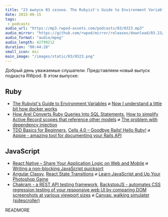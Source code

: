 ```yaml
---
title: "23 выпуск 03 сезона. The Rubyist's Guide to Environment Variables, Cells 4.0, Angular Classy, Chakram, BackstopJS и прочее"
date: 2015-06-15
tags:
 - podcasts
audio_url: "https://mp3.rwpod-assets.com/podcasts/03/0323.mp3"
audio_mirror: "https://github.com/rwpod/mirror/releases/download/03.23/0323.mp3"
audio_format: "audio/mpeg"
audio_length: 42799212
duration: "00:44:28"
small_icon: mic
main_image: "/images/static/03/0323.png"
---
```


Добрый день уважаемые слушатели. Представляем новый выпуск подкаста RWpod. В этом выпуске:

## Ruby

 - [The Rubyist's Guide to Environment Variables](http://blog.honeybadger.io/ruby-guide-environment-variables/) и [Now I understand a little bit how docker works](http://pothibo.com/2015/6/now-i-understand-a-little-bit-how-docker-works)
 - [How Arel Converts Ruby Queries Into SQL Statements](http://blog.codeship.com/how-arel-converts-ruby-queries-into-sql-statements/), [How to simplify Active Record scopes that reference other models](http://aokolish.me/blog/2015/05/26/how-to-simplify-active-record-scopes-that-reference-other-tables/) и [The problem with dependency injection](http://codingwithaxe.com/the-problem-with-dependency-injection/)
 - [TDD Basics for Beginners](http://www.essentialtdd.com/), [Cells 4.0 – Goodbye Rails! Hello Ruby!](http://nicksda.apotomo.de/2015/06/cells-4-0-goodbye-rails-hello-ruby/) и [Apipie - amazing tool for documenting your Rails API](http://ilyabylich.svbtle.com/apipie-amazing-tool-for-documenting-your-rails-api)

## JavaScript

 - [React Native – Share Your Application Logic on Web and Mobile](http://gofore.com/ohjelmistokehitys/react-native-share-application-logic-web-mobile/) и [Writing a non-blocking JavaScript quicksort](http://www.breck-mckye.com/blog/2015/06/writing-a-non-blocking-javascript-quicksort/)
 - [Angular Classy](http://davej.github.io/angular-classy/), [React State Transitions](https://github.com/jacobp100/state-transitions) и [Learn JavaScript and Up Your Photoshop Game](http://blog.teamtreehouse.com/learn-javascript-photoshop-game)
 - [Chakram - a REST API testing framework](http://dareid.github.io/chakram/), [BackstopJS - automates CSS regression testing of your responsive web UI by comparing DOM screenshots at various viewport sizes](https://garris.github.io/BackstopJS/) и [Canvas: walking simulater (sidescroller)](https://paulb.gd/canvas-walking-simulater/)

READMORE

